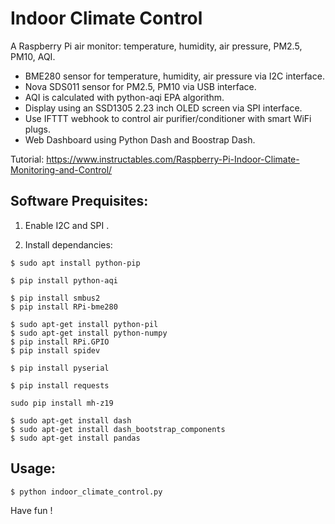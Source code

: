 # Indoor Climate Control
A Raspberry Pi air monitor: temperature, humidity, air pressure, PM2.5, PM10, AQI.
- BME280 sensor for temperature, humidity, air pressure via I2C interface.
- Nova SDS011 sensor for PM2.5, PM10 via USB interface.
- AQI is calculated with python-aqi EPA algorithm.
- Display using an SSD1305 2.23 inch OLED screen via SPI interface.
- Use IFTTT webhook to control air purifier/conditioner with smart WiFi plugs.
- Web Dashboard using Python Dash and Boostrap Dash.

Tutorial: https://www.instructables.com/Raspberry-Pi-Indoor-Climate-Monitoring-and-Control/

## Software Prequisites:

1. Enable I2C and SPI .

2. Install dependancies:
```
$ sudo apt install python-pip

$ pip install python-aqi

$ pip install smbus2
$ pip install RPi-bme280

$ sudo apt-get install python-pil
$ sudo apt-get install python-numpy
$ pip install RPi.GPIO
$ pip install spidev

$ pip install pyserial

$ pip install requests

sudo pip install mh-z19

$ sudo apt-get install dash
$ sudo apt-get install dash_bootstrap_components
$ sudo apt-get install pandas
```

## Usage:
```
$ python indoor_climate_control.py
```
Have fun !

